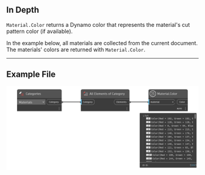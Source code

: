 ## In Depth
`Material.Color` returns a Dynamo color that represents the material's cut pattern color (if available).

In the example below, all materials are collected from the current document. The materials' colors are returned with `Material.Color`.

___
## Example File

![Material.Color](./Revit.Elements.Material.Color_img.jpg)